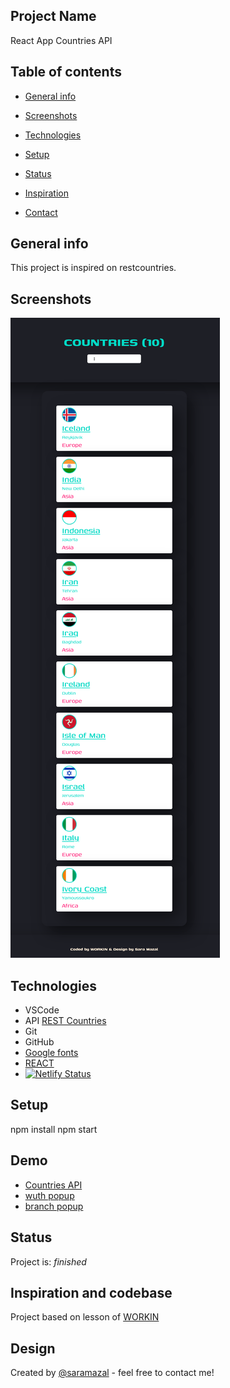 

## Project Name
React App Countries API

## Table of contents
* [General info](#general-info)
* [Screenshots](#screenshots)
* [Technologies](#technologies)
* [Setup](#setup)

* [Status](#status)
* [Inspiration](#inspiration)
* [Contact](#contact)

## General info
This project is inspired on restcountries. 

## Screenshots
![Countries API](https://github.com/saramazal/react-app-countries-api/blob/main/Countries-API.png)

## Technologies
* VSCode
* API [REST Countries](https://restcountries.com/#api-endpoints-v3-all)
* Git
* GitHub
* [Google fonts](https://fonts.google.com/?category=Sans+Serif,Display,Monospace&preview.text=Word%20Smith&preview.text_type=custom)
* [REACT](https://reactjs.org/docs/getting-started.html/)
* [![Netlify Status](https://api.netlify.com/api/v1/badges/e570f083-523a-43aa-ad53-55fcc70a520f/deploy-status)](https://app.netlify.com/sites/mazal-countries-api/deploys)

## Setup
npm install
npm start

## Demo
* [Countries API](https://mazal-countries-api.netlify.app/)
* [wuth popup](https://mazal-countries-api-popup.netlify.app/)
* [branch popup](https://github.com/saramazal/react-app-countries-api/tree/popup)


## Status
Project is:  _finished_

## Inspiration and codebase
Project based on lesson of [WORKIN](https://cyber.workin.co.il/)


## Design 
Created by [@saramazal](https://github.com/saramazal/) - feel free to contact me!
